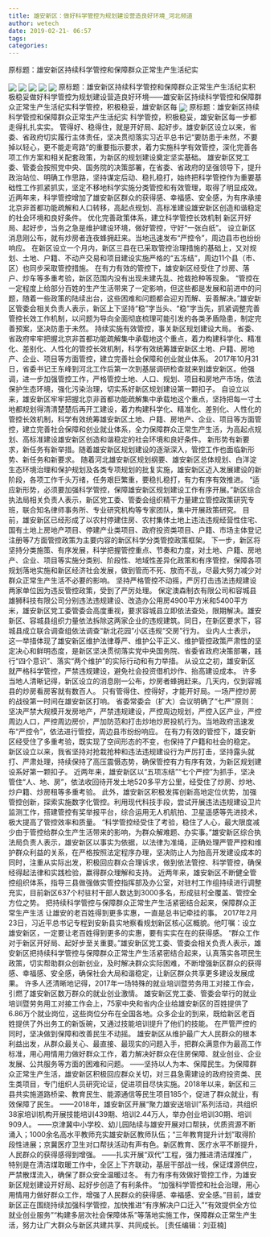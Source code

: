 ```yaml
---
title: 雄安新区：做好科学管控为规划建设营造良好环境_河北频道
author: wetech
date: 2019-02-21- 06:57
tags: 
categories: 
---
```

原标题：雄安新区持续科学管控和保障群众正常生产生活纪实
<!-- more -->
                
<img align="center" border="0" src="http://p0.ifengimg.com/fck/2019_08/176b461d60819d4_w800_h533.jpg" />
                
<img align="center" border="0" src="http://p0.ifengimg.com/fck/2019_08/7a10e0cce5a0dd3_w684_h623.jpg" />
            
<img align="center" border="0" src="http://p0.ifengimg.com/fck/2019_08/46c0f6319f488ab_w506_h285.jpg" />
<img align="center" border="0" src="http://p0.ifengimg.com/fck/2019_08/0f343f33f0d31eb_w825_h558.jpg" />
<img align="center" border="0" src="http://p0.ifengimg.com/fck/2019_08/8dfde4a97b1a875_w497_h497.jpg" />
原标题：雄安新区持续科学管控和保障群众正常生产生活纪实积极稳妥做好科学管控为规划建设营造良好环境——雄安新区持续科学管控和保障群众正常生产生活纪实科学管控，积极稳妥，雄安新区每
<img align="center" border="0" src="http://p2.ifengimg.com/a/2016/0810/204c433878d5cf9size1_w16_h16.png" />
原标题：雄安新区持续科学管控和保障群众正常生产生活纪实
科学管控，积极稳妥，雄安新区每一步都走得扎扎实实。
管得好、稳得住，就是开好局、起好步。雄安新区设立以来，省委、省政府切实履行主体责任，坚决贯彻落实习近平总书记“要防患于未然，不要掉以轻心，更不能走弯路”的重要指示要求，着力实施科学有效管控，深化完善各项工作方案和相关配套政策，为新区的规划建设奠定坚实基础。
雄安新区党工委、管委会按照党中央、国务院的决策部署，在省委、省政府的坚强领导下，提升政治站位、明确工作思路，坚持谋定后动、稳扎稳打，始终把科学管控作为重要基础性工作抓紧抓实，坚定不移地科学实施分类管控和有效管理，取得了明显成效。
近两年来，科学管控增加了雄安新区群众的获得感、幸福感、安全感，为有序承接北京非首都功能疏解和人口转移，高起点规划、高标准建设雄安新区创造和谐稳定的社会环境和良好条件。
优化完善政策体系，建立科学管控长效机制
新区开好局、起好步，当务之急是维护建设环境，做好管控，守好“一张白纸”。
设立新区消息刚公布，就有炒房者连夜蜂拥赶来。当地迅速发布“严控令”，周边县市也纷纷响应。
在新区设立一个月内，新区三县在已采取管控治理措施的基础上，又对规划、土地、户籍、不动产交易和项目建设实施严格的“五冻结”，周边11个县（市、区）也同步采取管控措施。
在有力有效的管控下，雄安新区经受住了炒房、落户、炒车等多重考验，新区范围内没有出现未建先乱、抢栽抢种等现象。
“管控在一定程度上给部分百姓的生产生活带来了一定影响，但这些都是发展和前进中的问题，随着一些政策的陆续出台，这些困难和问题都会迎刃而解、妥善解决。”雄安新区管委会相关负责人表示，新区上下坚持“稳”字当头、“稳”字当先，抓紧调整完善管控长效工作机制，以问题为导向全面彻底梳理可能引发的各类矛盾隐患，制定完善预案，坚决防患于未然。
持续实施有效管控，事关新区规划建设大局。
省委、省政府牢牢把握北京非首都功能疏解集中承载地这个重点，着力构建科学化、精准化、差别化、人性化的管控长效机制，科学有效统筹雄安新区土地、户籍、房地产、企业、项目等方面管控，建立完善社会保障和创业就业体系。
2017年10月31日，省委书记王东峰到河北工作后第一次到基层调研检查就来到雄安新区。他强调，进一步加强管控工作，严格管控土地、人口、规划、项目和房地产市场，依法保护生态环境，强化污染治理，切实系好新区规划建设第一颗扣子。
自设立以来，雄安新区牢牢把握北京非首都功能疏解集中承载地这个重点，坚持把每一寸土地都规划得清清楚楚后再开工建设，着力构建科学化、精准化、差别化、人性化的管控长效机制，科学有效统筹雄安新区土地、户籍、房地产、企业、项目等方面管控，建立完善社会保障和创业就业体系，全力保障群众正常生产生活，为高起点规划、高标准建设雄安新区创造和谐稳定的社会环境和良好条件。
新形势有新要求，新任务有新举措。随着雄安新区规划建设的逐渐深入，管控工作也面临新形势、新任务和新要求。
随着河北雄安新区规划纲要、雄安新区总体规划、白洋淀生态环境治理和保护规划及各类专项规划的批复实施，雄安新区迈入发展建设的新阶段，各项工作千头万绪，任务艰巨繁重，要稳扎稳打，有力有序有效推进。
“适应新形势，必须要加强科学管控，保障雄安新区规划建设工作有序开展。”新区综合执法局相关负责人表示，新区党工委、管委会组织精干力量建立管控政策研究专班，联合知名律师事务所、专业研究机构等专家团队，集中开展政策研究。
目前，雄安新区已经形成了以农村停建住房、农村集体土地上违法违规经营性住宅、国有土地上房地产项目、停建产业类项目、政府投资类项目、户籍、市场主体登记注册等7方面管控政策为主要内容的新区科学分类管控政策框架。
下一步，新区将坚持分类施策、有序发展，科学把握管控重点、节奏和力度，对土地、户籍、房地产、企业、项目等实施分类别、阶段性、地域性差异化政策和有序管控，保障各项规划落地实施和新区经济社会发展，做到管而不死、放而不乱，尽最大努力减少对群众正常生产生活不必要的影响。
坚持严格管控不动摇，严厉打击违法违规建设
两家单位因为违反管控政策，受到了严厉处理。
保定澳森制衣有限公司和容城县雄狮科技有限公司分别违法违规建设、改造办公用房4900平方米和5400平方米，雄安新区党工委管委会高度重视，要求容城县立即依法查处，限期解决。雄安新区、容城县组织力量依法拆除这两家企业的违规建筑。同日，在新区要求下，容城县成立联合调查组依法调查“新北花园”小区违规“交房”行为。
业内人士表示，这一举措体现了雄安新区维护法律尊严、维护公平正义、维护管控政策严肃性的坚定决心和鲜明态度，是新区坚决贯彻落实党中央国务院、省委省政府决策部署，践行“四个意识”、落实“两个维护”的实际行动和有力举措。
从设立之初，雄安新区就严格科学管控，严禁违规建设，避免社会投资借机炒作、抬高建设成本。
许多当地人清晰记得，新区设立的消息刚一公布，炒房者蜂拥赶来。几天内，仅到容城县的炒房看房客就有数百人。
只有管得住、控得好，才能开好局。一场严控炒房的战役第一时间在雄安新区打响。
省委常委会（扩大）会议明确了“七严”原则：坚决严禁大规模开发房地产，严禁违规建设，严控周边规划，严控入区产业，严控周边人口，严控周边房价，严加防范和打击炒地炒房投机行为。当地政府迅速发布“严控令”，依法进行管控，周边县市纷纷响应。
在有力有效的管控下，雄安新区经受住了多重考验，既实现了空间形态的不变，也保持了户籍和社会的稳定。
新区设立以来，我省坚持对抢栽抢种和违法违规建设行为严厉打击，坚持露头就打、严肃处理，持续保持了高压震慑态势，确保管控有力有序有效，为新区规划建设系好第一颗扣子。
近两年来，雄安新区以“五项冻结”“七个严控”为抓手，坚决管住“人、地、房”，依法收回待开发土地520多平方公里，经受住了炒房、炒地、炒户籍、炒房租等多重考验。
此外，雄安新区积极发挥创新高地定位优势，加强管控创新，探索实施数字化管控。利用现代科技手段，尝试开展违法违规建设卫片监测工作，搭建管控有奖举报平台，综合运用无人机航拍、卫星遥感等先进技术，极大提高了管控效率和质量。
“科学管控经受住了考验，稳住了人心，最大限度减少由于管控给群众生产生活带来的影响，为群众解难题、办实事。”雄安新区综合执法局负责人表示，雄安新区以事实为依据，以法律为准绳，正确处理严管严控和维护群众利益的关系，在严格按照法定程序办理，坚决防止人为抬高开发建设成本的同时，注重从实际出发，积极回应群众合理诉求，做到依法管控、科学管控，确保经得起法律和实践检验，赢得群众理解和支持。
近两年来，雄安新区不断健全管控组织体系，指导三县做强做实管控指挥部及办公室，对驻村工作组持续进行调整充实，目前新区637个村驻村干部人数达到3000多名，形成驻村全覆盖、管控全方位之势。
把持续科学管控与保障群众正常生产生活紧密结合起来，保障群众正常生产生活
让雄安的老百姓得到更多实惠，一直是总书记牵挂的事。
2017年2月23日，习近平总书记专程到安新县实地察看规划新区核心区概貌。他叮嘱：设立雄安新区，一定要让老百姓得到更多的实惠，要有实实在在的获得感。
“群众工作对于新区开好局、起好步至关重要。”雄安新区党工委、管委会相关负责人表示，雄安新区把持续科学管控与保障群众正常生产生活紧密结合起来，认真落实各项民生政策，切实帮助群众创新创业，及时解决群众实际困难，不断增强新区群众的获得感、幸福感、安全感，确保社会大局和谐稳定，让新区群众共享更多建设发展成果。
许多人还清晰地记得，2017年一场特殊的就业培训暨劳务用工对接工作会，引燃了雄安新区数万群众的就业创业激情。
雄安新区党工委、管委会举行的就业培训暨劳务用工对接工作会上，75家中央和省内企业给雄安新区的百姓提供了6.86万个就业岗位，这些岗位分布在全国各地。众多企业的到来，既给新区老百姓提供了外出务工的新饭碗，又通过技能培训提升了他们的技能。
在严管严控的同时，坚决做到保障和改善民生不动摇。
雄安新区从维护最广大人民群众的根本利益出发，从群众最关心、最直接、最现实的问题入手，把群众满意作为最高工作标准，用心用情用力做好群众工作，着力解决好群众在住房保障、就业创业、企业发展、公共服务等方面的困难和问题。
——坚持以人为本、保障民生。为保障群众正常生产生活，雄安新区积极回应群众关切，对三县急需建设的政府投资类、民生类项目，专门组织人员研究论证，促进项目尽快实施。2018年以来，新区和三县共实施道路桥梁、教育民生、能源通信等民生项目185个，促进了群众就业，有效保障了民生。
——2018年，雄安新区开展“聚力雄安送培训”系列活动，共组织38家培训机构开展技能培训439期、培训2.44万人，举办创业培训30期、培训909人。
——京津冀中小学校、幼儿园陆续与雄安开展对口帮扶，优质资源不断涌入；1000余名高水平教师充实雄安新区教师队伍；“三年教育提升计划”取得阶段性进展；京冀医疗卫生对口帮扶活动有声有色。新区教育、医疗水平不断提升，人民群众的获得感得到增强。
——扎实开展“双代”工程，强力推进清洁煤推广，特别是在清洁煤取暖工作中，全区上下齐联动，基层干部战一线，保证煤源供应，严禁散煤流入，确保了群众安全温暖过冬。
有力有序有效做好管控工作，为雄安新区规划建设开好局、起好步创造了有利条件。
“加强科学管控和社会治理，用心用情用力做好群众工作，增强了人民群众的获得感、幸福感、安全感。”目前，雄安新区正在围绕持续加强科学管控，加快推进“有序解决户口迁入”“有效提供全方位就业创业服务”“构建多层次社会保障体系”等落地实施工作，保障群众正常生产生活，努力让广大群众与新区共建共享、共同成长。
[责任编辑：刘亚楠]
            

